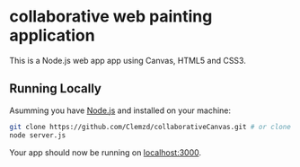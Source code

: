 # collaborative web painting application

This is a Node.js web app app using Canvas, HTML5 and CSS3.

## Running Locally

Asumming you have [Node.js](http://nodejs.org/) and installed on your machine:

```sh
git clone https://github.com/Clemzd/collaborativeCanvas.git # or clone your own fork
node server.js
```

Your app should now be running on [localhost:3000](http://localhost:3000/).

